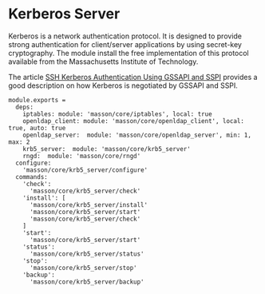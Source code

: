 
# Kerberos Server

Kerberos is a network authentication protocol. It is designed to provide strong
authentication for client/server applications by using secret-key cryptography.
The module install the free implementation of this protocol available from the
Massachusetts Institute of Technology.

The article [SSH Kerberos Authentication Using GSSAPI and SSPI][gss_sspi]
provides a good description on how Kerberos is negotiated by GSSAPI and SSPI.

    module.exports =
      deps:
        iptables: module: 'masson/core/iptables', local: true
        openldap_client: module: 'masson/core/openldap_client', local: true, auto: true
        openldap_server:  module: 'masson/core/openldap_server', min: 1, max: 2
        krb5_server:  module: 'masson/core/krb5_server'
        rngd:  module: 'masson/core/rngd'
      configure:
        'masson/core/krb5_server/configure'
      commands:
        'check':
          'masson/core/krb5_server/check'
        'install': [
          'masson/core/krb5_server/install'
          'masson/core/krb5_server/start'
          'masson/core/krb5_server/check'
        ]
        'start':
          'masson/core/krb5_server/start'
        'status':
          'masson/core/krb5_server/status'
        'stop':
          'masson/core/krb5_server/stop'
        'backup':
          'masson/core/krb5_server/backup'

[gss_sspi]: http://www.drdobbs.com/ssh-kerberos-authentication-using-gssapi/184402071
